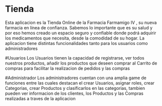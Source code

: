 # Tienda  
Esta aplicacion es la Tienda Online de la Farmacia Farmamigo IV , su nueva farmacia en línea de confianza.
Sabemos lo importante que es su salud y por eso hemos creado un espacio seguro y confiable donde podrá
adquirir los medicamentos que necesita, desde la comodidad de su hogar.
La aplicacion tiene distintas funcionalidades tanto para los usuarios como administradores

#Usuarios
Los Usuarios tienen la capacidad de registrarse, ver todos nuestros productos, añadir los productos que
deseen comprar al Carrito de compras para facilitar la realizacion de pedidos y las compras 

#Administrador
Los administradores cuentan con una amplia game de funciones entre las cuales destacan el crear Usuarios, 
asignar roles, crear Categorias, crear Productos y clasificarlos en las categorias, tambien pueden ver 
informacion de los clientes, los Productos y las Compras realizadas a traves de la aplicacion 

